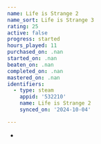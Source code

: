 ```yaml
---
name: Life is Strange 2
name_sort: Life is Strange 3
rating: 25
active: false
progress: started
hours_played: 11
purchased_on: .nan
started_on: .nan
beaten_on: .nan
completed_on: .nan
mastered_on: .nan
identifiers:
  - type: steam
    appid: '532210'
    name: Life is Strange 2
    synced_on: '2024-10-04'

---
```

-
